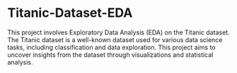 # Titanic-Dataset-EDA
This project involves Exploratory Data Analysis (EDA) on the Titanic dataset. The Titanic dataset is a well-known dataset used for various data science tasks, including classification and data exploration. This project aims to uncover insights from the dataset through visualizations and statistical analysis.

